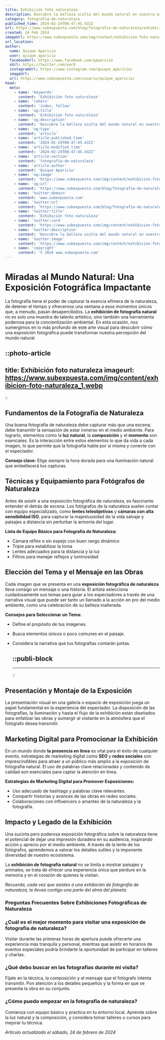 ```yaml
---
title: Exhibición foto naturaleza
description: Descubre la belleza oculta del mundo natural en nuestra exclusiva exhibición de fotografía. Maravíllate con cada detalle capturado.
category: fotografia-de-naturaleza
published_time: 2024-02-24T08:47:45.432Z
url: https://www.subexpuesta.com/blog/fotografia-de-naturaleza/exhibicion-foto-naturaleza
created: 24 Feb 2024
imageUrl: https://www.subexpuesta.com/img/content/exhibicion-foto-naturaleza_1.webp
url_location:
author:
  name: Quique Aparicio
  user: quique_aparicio
  facebookUrl: https://www.facebook.com/qaparicio
  xUrl: https://twitter.com/eac9
  instagramUrl: https://www.instagram.com/quique_aparicio/
  imageUrl: 
  url: https://www.subexpuesta.com/usuario/quique_aparicio/
head:
  meta:
    - name: 'keywords'
      content: 'Exhibición foto naturaleza'
    - name: 'robots'
      content: 'index, follow'
    - name: 'og:title'
      content: 'Exhibición foto naturaleza'
    - name: 'og:description'
      content: 'Descubre la belleza oculta del mundo natural en nuestra exclusiva exhibición de fotografía. Maravíllate con cada detalle capturado.'
    - name: 'og:type'
      content: 'article'
    - name: 'article:published_time'
      content: '2024-02-24T08:47:45.432Z'
    - name: 'article:modified_time'
      content: '2024-02-24T08:47:45.432Z'
    - name: 'article:section'
      content: 'fotografia-de-naturaleza'
    - name: 'article:author'
      content: 'Quique Aparicio'
    - name: 'og:image'
      content: 'https://www.subexpuesta.com/img/content/exhibicion-foto-naturaleza_1.webp'
    - name: 'og:url'
      content: 'https://www.subexpuesta.com/blog/fotografia-de-naturaleza/exhibicion-foto-naturaleza'
    - name: 'twitter:domain'
      content: 'www.subexpuesta.com'
    - name: 'twitter:url'
      content: 'https://www.subexpuesta.com/blog/fotografia-de-naturaleza/exhibicion-foto-naturaleza'
    - name: 'twitter:title'
      content: 'Exhibición foto naturaleza'
    - name: 'twitter:card'
      content: 'https://www.subexpuesta.com/img/content/exhibicion-foto-naturaleza_1.webp'
    - name: 'twitter:description'
      content: 'Descubre la belleza oculta del mundo natural en nuestra exclusiva exhibición de fotografía. Maravíllate con cada detalle capturado.'
    - name: 'twitter:image'
      content: 'https://www.subexpuesta.com/img/content/exhibicion-foto-naturaleza_1.webp'
    - name: 'copyright'
      content: '© 2024 www.subexpuesta.com'
---
```

# Miradas al Mundo Natural: Una Exposición Fotográfica Impactante

La fotografía tiene el poder de capturar la esencia efímera de la naturaleza, de detener el tiempo y ofrecernos una ventana a esos momentos únicos que, a menudo, pasan desapercibidos. La **exhibición de fotografía natural** no es solo una muestra de talento artístico, sino también una herramienta poderosa para la concientización ambiental. En esta ocasión, nos sumergimos en lo más profundo de este arte visual para descubrir cómo una exposición fotográfica puede transformar nuestra percepción del mundo natural.


::photo-article
---
title: Exhibición foto naturaleza
imageurl: https://www.subexpuesta.com/img/content/exhibicion-foto-naturaleza_1.webp
---
::



## Fundamentos de la Fotografía de Naturaleza

Una buena fotografía de naturaleza debe capturar más que una escena; debe transmitir la sensación de estar inmerso en el medio ambiente. Para lograrlo, elementos como la **luz natural**, la **composición** y el **momento** son esenciales. Es la interacción entre estos elementos lo que da vida a cada imagen, lo que permite que la fotografía hable por sí misma y conecte con el espectador.

**Consejo clave:** Elige siempre la hora dorada para una iluminación natural que embellecerá tus capturas.

## Técnicas y Equipamiento para Fotógrafos de Naturaleza

Antes de asistir a una exposición fotográfica de naturaleza, es fascinante entender el detrás de escena. Los fotógrafos de la naturaleza suelen contar con equipo especializado, como **lentes teleobjetivas** y **cámaras con alta sensibilidad ISO**, para capturar la majestuosidad de la vida salvaje y paisajes a distancia sin perturbar la armonía del lugar.

**Lista de Equipo Básico para Fotografía de Naturaleza:**

- Cámara réflex o sin espejo con buen rango dinámico
- Tripie para estabilizar la toma
- Lentes adecuados para la distancia y la luz
- Filtros para manejar reflejos y luminosidad

## Elección del Tema y el Mensaje en las Obras

Cada imagen que se presenta en una **exposición fotográfica de naturaleza** lleva consigo un mensaje o una historia. El artista selecciona cuidadosamente sus temas para guiar a los espectadores a través de una narrativa visual que puede ser tanto un llamado a la acción en pro del medio ambiente, como una celebración de su belleza inalterada.

**Consejos para Seleccionar un Tema:**

- Define el propósito de tus imágenes.
- Busca elementos únicos o poco comunes en el paisaje.
- Considera la narrativa que tus fotografías contarán juntas.


  ::publi-block
  ---
  ---
  ::
  
  

## Presentación y Montaje de la Exposición

La presentación visual en una galería o espacio de exposición juega un papel fundamental en la experiencia del espectador. La disposición de las fotografías, la iluminación y hasta el flujo de la exhibición están diseñados para enfatizar las obras y sumergir al visitante en la atmósfera que el fotógrafo desea transmitir.

## Marketing Digital para Promocionar la Exhibición

En un mundo donde **la presencia en línea** es vital para el éxito de cualquier evento, estrategias de marketing digital como **SEO** y **redes sociales** son imprescindibles para atraer a un público más amplio a la exposición de fotografía natural. El uso de palabras clave relacionadas y contenido de calidad son esenciales para captar la atención en línea.

**Estrategias de Marketing Digital para Promover Exposiciones:**

- Uso adecuado de hashtags y palabras clave relevantes.
- Compartir historias y avances de las obras en redes sociales.
- Colaboraciones con influencers o amantes de la naturaleza y la fotografía.

## Impacto y Legado de la Exhibición

Una sucinta pero poderosa exposición fotográfica sobre la naturaleza tiene el potencial de dejar una impresión duradera en su audiencia, inspirando acción y aprecio por el medio ambiente. A través de la lente de los fotógrafos, aprendemos a valorar los detalles sutiles y la imponente diversidad de nuestro ecosistema.

La **exhibición de fotografía natural** no se limita a mostrar paisajes y animales; se trata de ofrecer una experiencia única que perdure en la memoria y en el corazón de quienes la visitan.

*Recuerda, cada vez que asistes a una exhibición de fotografía de naturaleza, te llevas contigo una parte del alma del planeta.*

### Preguntas Frecuentes Sobre Exhibiciones Fotográficas de Naturaleza

### ¿Cuál es el mejor momento para visitar una exposición de fotografía de naturaleza?

Visitar durante las primeras horas de apertura puede ofrecerte una experiencia más tranquila y personal, mientras que asistir en horarios de eventos especiales podría brindarte la oportunidad de participar en talleres y charlas.

### ¿Qué debo buscar en las fotografías durante mi visita?

Fíjate en la técnica, la composición y el mensaje que el fotógrafo intenta transmitir. Pon atención a los detalles pequeños y la forma en que se presenta la obra en su conjunto.

### ¿Cómo puedo empezar en la fotografía de naturaleza?

Comienza con equipo básico y practica en tu entorno local. Aprende sobre la luz natural y la composición, y considera tomar talleres o cursos para mejorar tu técnica.

_Artículo actualizado el sábado, 24 de febrero de 2024_